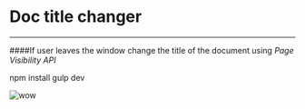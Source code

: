 # Doc title changer
___

####If user leaves the window change the title of the document using
*Page Visibility API*

npm install
gulp dev

![wow](http://markmanson.net/wp-content/uploads/2015/12/giphy.gif)
